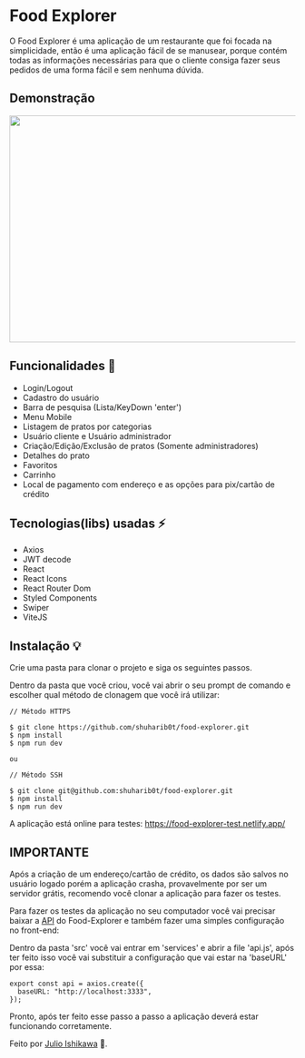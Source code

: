 # Food Explorer

O Food Explorer é uma aplicação de um restaurante que foi focada na simplicidade, então é uma aplicação fácil de se manusear, porque contém todas as informações necessárias para que o cliente consiga fazer seus pedidos de uma forma fácil e sem nenhuma dúvida.

## Demonstração

<p>
  <img width="800" height="400" src="./demo.gif">
</p>

## Funcionalidades 🔧

- Login/Logout
- Cadastro do usuário
- Barra de pesquisa (Lista/KeyDown 'enter')
- Menu Mobile
- Listagem de pratos por categorias
- Usuário cliente e Usuário administrador
- Criação/Edição/Exclusão de pratos (Somente administradores)
- Detalhes do prato
- Favoritos
- Carrinho
- Local de pagamento com endereço e as opções para pix/cartão de crédito

## Tecnologias(libs) usadas ⚡️

- Axios
- JWT decode
- React
- React Icons
- React Router Dom
- Styled Components
- Swiper
- ViteJS

## Instalação 💡
Crie uma pasta para clonar o projeto e siga os seguintes passos.

Dentro da pasta que você criou, você vai abrir o seu prompt de comando e escolher qual método de clonagem que você irá utilizar:
```
// Método HTTPS

$ git clone https://github.com/shuharib0t/food-explorer.git
$ npm install
$ npm run dev

ou

// Método SSH

$ git clone git@github.com:shuharib0t/food-explorer.git
$ npm install
$ npm run dev
```

A aplicação está online para testes: https://food-explorer-test.netlify.app/

## IMPORTANTE

Após a criação de um endereço/cartão de crédito, os dados são salvos no usuário logado porém a aplicação crasha, provavelmente por ser um servidor grátis, recomendo você clonar a aplicação para fazer os testes.

Para fazer os testes da aplicação no seu computador você vai precisar baixar a [API](https://github.com/shuharib0t/api-food-explorer) do Food-Explorer e também fazer uma simples configuração no front-end:

Dentro da pasta 'src' você vai entrar em 'services' e abrir a file 'api.js', após ter feito isso você vai substituir a configuração que vai estar na 'baseURL' por essa:

```
export const api = axios.create({
  baseURL: "http://localhost:3333",
});

```

Pronto, após ter feito esse passo a passo a aplicação deverá estar funcionando corretamente.

Feito por [Julio Ishikawa](https://www.linkedin.com/in/julio-ishikawa-449417213/) 👋.

